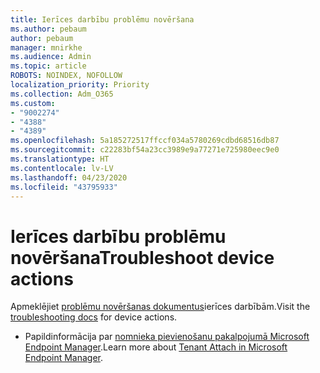 ```yaml
---
title: Ierīces darbību problēmu novēršana
ms.author: pebaum
author: pebaum
manager: mnirkhe
ms.audience: Admin
ms.topic: article
ROBOTS: NOINDEX, NOFOLLOW
localization_priority: Priority
ms.collection: Adm_O365
ms.custom:
- "9002274"
- "4388"
- "4389"
ms.openlocfilehash: 5a185272517ffccf034a5780269cdbd68516db87
ms.sourcegitcommit: c22283bf54a23cc3989e9a77271e725980eec9e0
ms.translationtype: HT
ms.contentlocale: lv-LV
ms.lasthandoff: 04/23/2020
ms.locfileid: "43795933"
---
```

# <a name="troubleshoot-device-actions"></a><span data-ttu-id="feb04-102">Ierīces darbību problēmu novēršana</span><span class="sxs-lookup"><span data-stu-id="feb04-102">Troubleshoot device actions</span></span>

<span data-ttu-id="feb04-103">Apmeklējiet [problēmu novēršanas dokumentus](https://docs.microsoft.com/configmgr/tenant-attach/technical-reference)ierīces darbībām.</span><span class="sxs-lookup"><span data-stu-id="feb04-103">Visit the [troubleshooting docs](https://docs.microsoft.com/configmgr/tenant-attach/technical-reference) for device actions.</span></span>

- <span data-ttu-id="feb04-104">Papildinformācija par [nomnieka pievienošanu pakalpojumā Microsoft Endpoint Manager](https://docs.microsoft.com/configmgr/tenant-attach/).</span><span class="sxs-lookup"><span data-stu-id="feb04-104">Learn more about [Tenant Attach in Microsoft Endpoint Manager](https://docs.microsoft.com/configmgr/tenant-attach/).</span></span>
